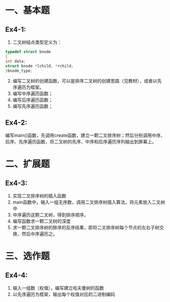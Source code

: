 # 一、基本题

## Ex4-1:

1. 二叉树结点类型定义为：

```c
typedef struct bnode
{
int data;
struct bnode *lchild, *rchild;
}bnode_type;
```

2. 编写二叉树的创建函数，可以是排序二叉树的创建思路（见教材），或者以先序遍历为框架。
3. 编写中序遍历函数；
4. 编写后序遍历函数；
5. 编写先序遍历函数；

## Ex4-2:

编写main()函数，先调用create函数，建立一颗二叉排序树；然后分别调用中序、后序、先序遍历函数，将二叉树的先序、中序和后序遍历序列输出到屏幕上。

# 二、扩展题

## Ex4-3:

1. 实现二叉排序树的插入函数
2. main函数中，输入一组无序数，调用二叉排序树插入算法，将元素放入二叉树中
3. 中序遍历这颗二叉树，得到排序顺序。
4. 编写函数求一颗二叉树的深度
5. 求一颗二叉排序树的排序的反序结果，即将二叉排序树每个节点的左右子树交换，然后中序遍历之。

# 三、选作题

## Ex4-4:

1. 输入一组数（权值），编写建立哈夫曼树的函数
2. 以先序遍历为框架，输出每个权值对应的二进制编码